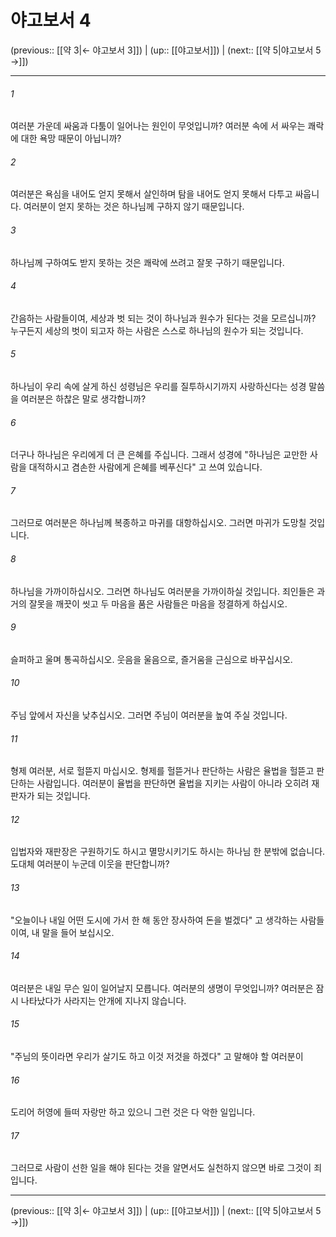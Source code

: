 # 야고보서 4

(previous:: [[약 3|← 야고보서 3]]) | (up:: [[야고보서]]) | (next:: [[약 5|야고보서 5 →]])

***




###### 1 

여러분 가운데 싸움과 다툼이 일어나는 원인이 무엇입니까? 여러분 속에 서 싸우는 쾌락에 대한 욕망 때문이 아닙니까? 



###### 2 

여러분은 욕심을 내어도 얻지 못해서 살인하며 탐을 내어도 얻지 못해서 다투고 싸웁니다. 여러분이 얻지 못하는 것은 하나님께 구하지 않기 때문입니다. 



###### 3 

하나님께 구하여도 받지 못하는 것은 쾌락에 쓰려고 잘못 구하기 때문입니다. 



###### 4 

간음하는 사람들이여, 세상과 벗 되는 것이 하나님과 원수가 된다는 것을 모르십니까? 누구든지 세상의 벗이 되고자 하는 사람은 스스로 하나님의 원수가 되는 것입니다. 



###### 5 

하나님이 우리 속에 살게 하신 성령님은 우리를 질투하시기까지 사랑하신다는 성경 말씀을 여러분은 하찮은 말로 생각합니까? 



###### 6 

더구나 하나님은 우리에게 더 큰 은혜를 주십니다. 그래서 성경에 "하나님은 교만한 사람을 대적하시고 겸손한 사람에게 은혜를 베푸신다" 고 쓰여 있습니다. 



###### 7 

그러므로 여러분은 하나님께 복종하고 마귀를 대항하십시오. 그러면 마귀가 도망칠 것입니다. 



###### 8 

하나님을 가까이하십시오. 그러면 하나님도 여러분을 가까이하실 것입니다. 죄인들은 과거의 잘못을 깨끗이 씻고 두 마음을 품은 사람들은 마음을 정결하게 하십시오. 



###### 9 

슬퍼하고 울며 통곡하십시오. 웃음을 울음으로, 즐거움을 근심으로 바꾸십시오. 



###### 10 

주님 앞에서 자신을 낮추십시오. 그러면 주님이 여러분을 높여 주실 것입니다. 



###### 11 

형제 여러분, 서로 헐뜯지 마십시오. 형제를 헐뜯거나 판단하는 사람은 율법을 헐뜯고 판단하는 사람입니다. 여러분이 율법을 판단하면 율법을 지키는 사람이 아니라 오히려 재판자가 되는 것입니다. 



###### 12 

입법자와 재판장은 구원하기도 하시고 멸망시키기도 하시는 하나님 한 분밖에 없습니다. 도대체 여러분이 누군데 이웃을 판단합니까? 



###### 13 

"오늘이나 내일 어떤 도시에 가서 한 해 동안 장사하여 돈을 벌겠다" 고 생각하는 사람들이여, 내 말을 들어 보십시오. 



###### 14 

여러분은 내일 무슨 일이 일어날지 모릅니다. 여러분의 생명이 무엇입니까? 여러분은 잠시 나타났다가 사라지는 안개에 지나지 않습니다. 



###### 15 

"주님의 뜻이라면 우리가 살기도 하고 이것 저것을 하겠다" 고 말해야 할 여러분이 



###### 16 

도리어 허영에 들떠 자랑만 하고 있으니 그런 것은 다 악한 일입니다. 



###### 17 

그러므로 사람이 선한 일을 해야 된다는 것을 알면서도 실천하지 않으면 바로 그것이 죄입니다.

***

(previous:: [[약 3|← 야고보서 3]]) | (up:: [[야고보서]]) | (next:: [[약 5|야고보서 5 →]])
